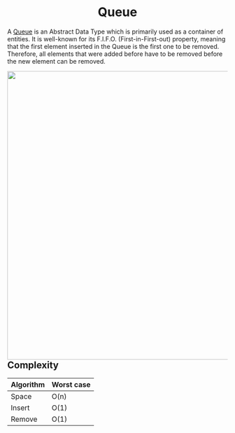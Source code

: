 <h1 align="center">Queue</h1>

A [Queue](https://en.wikipedia.org/wiki/Queue_(abstract_data_type)) is an Abstract Data Type which is primarily used as a container of entities. It is well-known for its F.I.F.O. (First-in-First-out) property, meaning that the first element inserted in the Queue is the first one to be removed. Therefore, all elements that were added before have to be removed before the new element can be removed.

<img align="right" src="https://cdn.programiz.com/sites/tutorial2program/files/queue.png" width = 660 >

## Complexity
Algorithm  | Worst case
---------- | ----------
Space	   | O(n)
Insert	   | O(1)
Remove	   | O(1)
